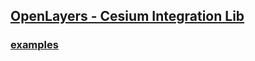 ## [OpenLayers - Cesium Integration Lib](https://openlayers.org/ol-cesium/)

### <font color=red>[examples](https://openlayers.org/ol-cesium/examples/)</font>




